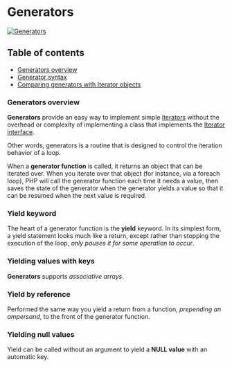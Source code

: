 # Generators
[![Generators](http://php.net/images/logos/php-med-trans.png)](http://php.net/manual/en/language.generators.php)

## Table of contents

- [Generators overview](http://php.net/manual/en/language.generators.overview.php)
- [Generator syntax](http://php.net/manual/en/language.generators.syntax.php)
- [Comparing generators with Iterator objects](http://php.net/manual/en/language.generators.comparison.php)

### Generators overview

**Generators** provide an easy way to implement simple [iterators](http://php.net/manual/en/language.oop5.iterations.php) without the overhead or complexity of implementing a class that implements the [Iterator interface](http://php.net/manual/en/class.iterator.php).

Other words, generators is a routine that is designed to control the iteration behavior of a loop.

When a **generator function** is called, it returns an object that can be iterated over. When you iterate over that object (for instance, via a foreach loop), PHP will call the generator function each time it needs a value, then saves the state of the generator when the generator yields a value so that it can be resumed when the next value is required.

### Yield keyword

The heart of a generator function is the **yield** keyword. In its simplest form, a yield statement looks much like a return, except rather than stopping the execution of the loop, *only pauses it for some operation to occur*.

### Yielding values with keys

**Generators** supports *associative arrays*.

### Yield by reference

Performed the same way you yield a return from a function, *prepending an ampersand*, to the front of the generator function.

### Yielding null values

Yield can be called without an argument to yield a **NULL value** with an automatic key.